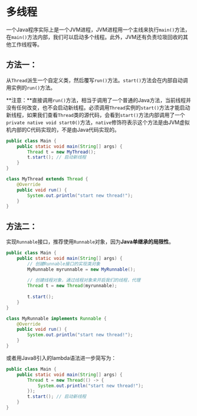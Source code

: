 # 多线程

一个Java程序实际上是一个JVM进程，JVM进程用一个主线来执行`main()`方法，在`main()`方法内部，我们可以启动多个线程。此外，JVM还有负责垃圾回收的其他工作线程等。

## 方法一：

 从`Thread`派生一个自定义类，然后覆写`run()`方法。`start()`方法会在内部自动调用实例的`run()`方法。

**注意：**直接调用`run()`方法，相当于调用了一个普通的Java方法，当前线程并没有任何改变，也不会启动新线程。必须调用`Thread`实例的`start()`方法才能启动新线程，如果我们查看`Thread`类的源代码，会看到`start()`方法内部调用了一个`private native void start0()`方法，`native`修饰符表示这个方法是由JVM虚拟机内部的C代码实现的，不是由Java代码实现的。

```java
public class Main {
    public static void main(String[] args) {
        Thread t = new MyThread();
        t.start(); // 启动新线程
    }
}

class MyThread extends Thread {
    @Override
    public void run() {
        System.out.println("start new thread!");
    }
}
```

## 方法二：

实现`Runnable`接口，推荐使用`Runnable`对象，因为**Java单继承的局限性**。

```java
public class Main {
    public static void main(String[] args) {
        // 创建Runnable接口的实现类对象
      	MyRunnable myrunnable = new MyRunnable();
      
        // 创建线程对象，通过线程对象来开启我们的线程，代理
        Thread t = new Thread(myrunnable);
      
        t.start(); 
    }
}

class MyRunnable implements Runnable {
    @Override
    public void run() {
        System.out.println("start new thread!");
    }
}
```

或者用Java8引入的lambda语法进一步简写为：

```java
public class Main {
    public static void main(String[] args) {
        Thread t = new Thread(() -> {
            System.out.println("start new thread!");
        });
        t.start(); // 启动新线程
    }
}
```

